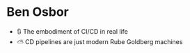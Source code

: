 # Ben Osbor

- 🔃 The embodiment of CI/CD in real life
- ⛅ CD pipelines are just modern Rube Goldberg machines
